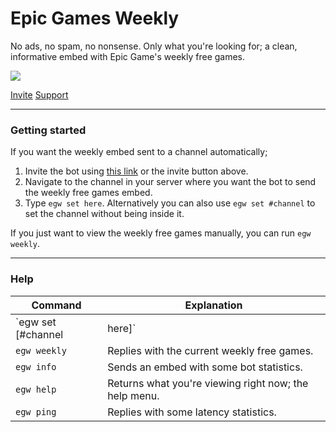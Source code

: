 # Epic Games Weekly

No ads, no spam, no nonsense. Only what you're looking for; a clean, informative embed with Epic Game's weekly free games.

![](https://i.imgur.com/V63gISc.png)

<a href="https://discord.com/oauth2/authorize?client_id=777612933643108392&scope=bot&permissions=150528" class="btn btn-outline-primary">Invite</a>
<a href="https://discord.gg/wk9yE3bRnu" class="btn btn-outline-info">Support</a>

---

### Getting started

If you want the weekly embed sent to a channel automatically;
1. Invite the bot using [this link](https://discord.com/oauth2/authorize?client_id=777612933643108392&scope=bot&permissions=150528) or the invite button above.
2. Navigate to the channel in your server where you want the bot to send the weekly free games embed.
3. Type `egw set here`. Alternatively you can also use `egw set #channel` to set the channel without being inside it.

If you just want to view the weekly free games manually, you can run `egw weekly`.

---

### Help
Command | Explanation
-|-
`egw set [#channel | here]` | Set the channel to send the weekly free games in.
`egw weekly` | Replies with the current weekly free games.
`egw info` | Sends an embed with some bot statistics.
`egw help` | Returns what you're viewing right now; the help menu.
`egw ping` | Replies with some latency statistics.